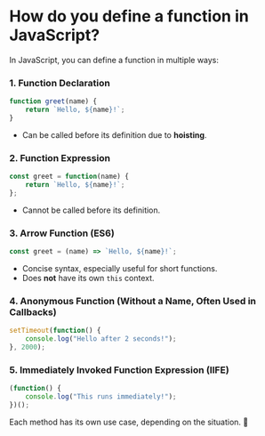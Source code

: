 # How do you define a function in JavaScript?

In JavaScript, you can define a function in multiple ways:

### 1. **Function Declaration**  
   ```javascript
   function greet(name) {
       return `Hello, ${name}!`;
   }
   ```
   - Can be called before its definition due to **hoisting**.

### 2. **Function Expression**  
   ```javascript
   const greet = function(name) {
       return `Hello, ${name}!`;
   };
   ```
   - Cannot be called before its definition.

### 3. **Arrow Function (ES6)**  
   ```javascript
   const greet = (name) => `Hello, ${name}!`;
   ```
   - Concise syntax, especially useful for short functions.
   - Does **not** have its own `this` context.

### 4. **Anonymous Function (Without a Name, Often Used in Callbacks)**  
   ```javascript
   setTimeout(function() {
       console.log("Hello after 2 seconds!");
   }, 2000);
   ```

### 5. **Immediately Invoked Function Expression (IIFE)**  
   ```javascript
   (function() {
       console.log("This runs immediately!");
   })();
   ```

Each method has its own use case, depending on the situation. 🚀